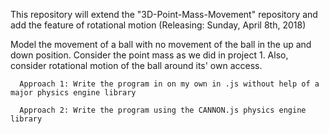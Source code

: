 This repository will extend the "3D-Point-Mass-Movement" repository and add the feature of rotational motion
(Releasing: Sunday, April 8th, 2018)

  Model the movement of a ball with no movement of the ball in the up and down position. Consider the point mass as we
  did in project 1. Also, consider rotational motion of the ball around its' own access.
  
      Approach 1: Write the program in on my own in .js without help of a major physics engine library
      
      Approach 2: Write the program using the CANNON.js physics engine library

